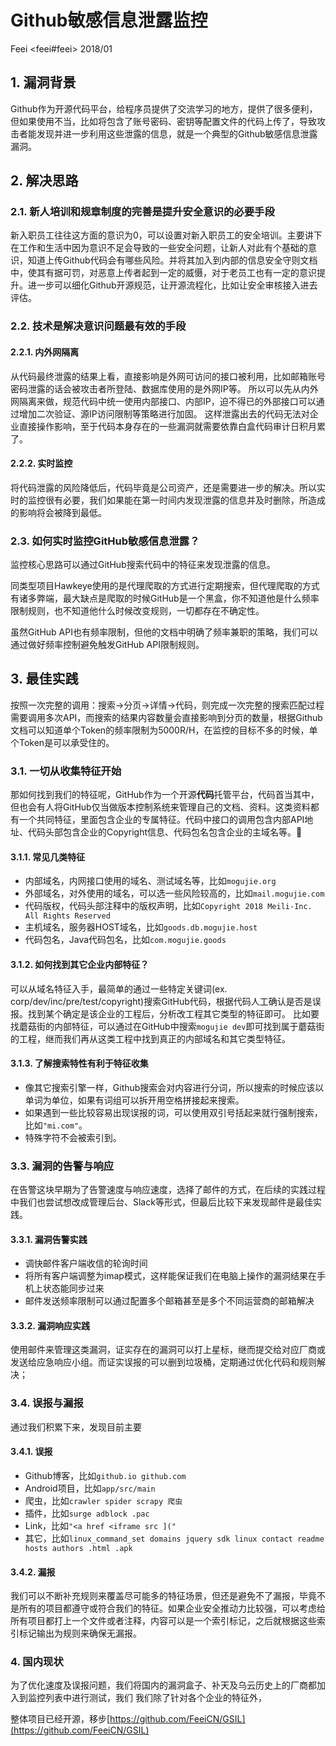 # Github敏感信息泄露监控
Feei <feei#feei> 2018/01

## 1. 漏洞背景
Github作为开源代码平台，给程序员提供了交流学习的地方，提供了很多便利，但如果使用不当，比如将包含了账号密码、密钥等配置文件的代码上传了，导致攻击者能发现并进一步利用这些泄露的信息，就是一个典型的Github敏感信息泄露漏洞。

## 2. 解决思路
### 2.1. 新人培训和规章制度的完善是提升安全意识的必要手段
新入职员工往往这方面的意识为0，可以设置对新入职员工的安全培训。主要讲下在工作和生活中因为意识不足会导致的一些安全问题，让新人对此有个基础的意识，知道上传Github代码会有哪些风险。并将其加入到内部的信息安全守则文档中，使其有据可罚，对恶意上传者起到一定的威慑，对于老员工也有一定的意识提升。进一步可以细化Github开源规范，让开源流程化，比如让安全审核接入进去评估。

### 2.2. 技术是解决意识问题最有效的手段
#### 2.2.1. 内外网隔离
从代码最终泄露的结果上看，直接影响是外网可访问的接口被利用，比如邮箱账号密码泄露的话会被攻击者所登陆、数据库使用的是外网IP等。
所以可以先从内外网隔离来做，规范代码中统一使用内部接口、内部IP，迫不得已的外部接口可以通过增加二次验证、源IP访问限制等策略进行加固。
这样泄露出去的代码无法对企业直接操作影响，至于代码本身存在的一些漏洞就需要依靠白盒代码审计日积月累了。

#### 2.2.2. 实时监控
将代码泄露的风险降低后，代码毕竟是公司资产，还是需要进一步的解决。所以实时的监控很有必要，我们如果能在第一时间内发现泄露的信息并及时删除，所造成的影响将会被降到最低。

### 2.3. 如何实时监控GitHub敏感信息泄露？
监控核心思路可以通过GitHub搜索代码中的特征来发现泄露的信息。

同类型项目Hawkeye使用的是代理爬取的方式进行定期搜索，但代理爬取的方式有诸多弊端，最大缺点是爬取的时候GitHub是一个黑盒，你不知道他是什么频率限制规则，也不知道他什么时候改变规则，一切都存在不确定性。

虽然GitHub API也有频率限制，但他的文档中明确了频率兼职的策略，我们可以通过做好频率控制避免触发GitHub API限制规则。

## 3. 最佳实践
按照一次完整的调用：搜索->分页->详情->代码，则完成一次完整的搜索匹配过程需要调用多次API，而搜索的结果内容数量会直接影响到分页的数量，根据Github文档可以知道单个Token的频率限制为5000R/H，在监控的目标不多的时候，单个Token是可以承受住的。

### 3.1. 一切从收集特征开始
那如何找到我们的特征呢，GitHub作为一个开源**代码**托管平台，代码首当其中，但也会有人将GitHub仅当做版本控制系统来管理自己的文档、资料。这类资料都有一个共同特征，里面包含企业的专属特征。代码中接口的调用包含内部API地址、代码头部包含企业的Copyright信息、代码包名包含企业的主域名等。

#### 3.1.1. 常见几类特征
- 内部域名，内网接口使用的域名、测试域名等，比如`mogujie.org`
- 外部域名，对外使用的域名，可以选一些风险较高的，比如`mail.mogujie.com`
- 代码版权，代码头部注释中的版权声明，比如`Copyright 2018 Meili-Inc. All Rights Reserved`
- 主机域名，服务器HOST域名，比如`goods.db.mogujie.host`
- 代码包名，Java代码包名，比如`com.mogujie.goods`

#### 3.1.2. 如何找到其它企业内部特征？
可以从域名特征入手，最简单的通过一些特定关键词(ex. corp/dev/inc/pre/test/copyright)搜索GitHub代码，根据代码人工确认是否是误报。找到某个确定是该企业的工程后，分析改工程其它类型的特征即可。
比如要找蘑菇街的内部特征，可以通过在GitHub中搜索`mogujie dev`即可找到属于蘑菇街的工程，继而我们再从这类工程中找到真正的内部域名和其它类型特征。

#### 3.1.3. 了解搜索特性有利于特征收集
- 像其它搜索引擎一样，Github搜索会对内容进行分词，所以搜索的时候应该以单词为单位，如果有词组可以拆开用空格拼接起来搜索。
- 如果遇到一些比较容易出现误报的词，可以使用双引号括起来就行强制搜索，比如`"mi.com"`。
- 特殊字符不会被索引到。

### 3.3. 漏洞的告警与响应
在告警这块早期为了告警速度与响应速度，选择了邮件的方式，在后续的实践过程中我们也尝试想改成管理后台、Slack等形式，但最后比较下来发现邮件是最佳实践。

#### 3.3.1. 漏洞告警实践
- 调快邮件客户端收信的轮询时间
- 将所有客户端调整为imap模式，这样能保证我们在电脑上操作的漏洞结果在手机上状态能同步过来
- 邮件发送频率限制可以通过配置多个邮箱甚至是多个不同运营商的邮箱解决

#### 3.3.2. 漏洞响应实践
使用邮件来管理这类漏洞，证实存在的漏洞可以打上星标，继而提交给对应厂商或发送给应急响应小组。而证实误报的可以删到垃圾桶，定期通过优化代码和规则解决；

### 3.4. 误报与漏报
通过我们积累下来，发现目前主要

#### 3.4.1. 误报
- Github博客，比如`github.io github.com`
- Android项目，比如`app/src/main`
- 爬虫，比如`crawler spider scrapy 爬虫`
- 插件，比如`surge adblock .pac`
- Link，比如`"<a href <iframe src ]("`
- 其它，比如`linux_command_set domains jquery sdk linux contact readme hosts authors .html .apk`

#### 3.4.2. 漏报
我们可以不断补充规则来覆盖尽可能多的特征场景，但还是避免不了漏报，毕竟不是所有的项目都遵守或符合我们的特征。如果企业安全推动力比较强，可以考虑给所有项目都打上一个文件或者注释，内容可以是一个索引标记，之后就根据这些索引标记输出为规则来确保无漏报。

### 4. 国内现状
为了优化速度及误报问题，我们将国内的漏洞盒子、补天及乌云历史上的厂商都加入到监控列表中进行测试，我们
我们除了针对各个企业的特征外，

整体项目已经开源，移步[https://github.com/FeeiCN/GSIL](https://github.com/FeeiCN/GSIL)
